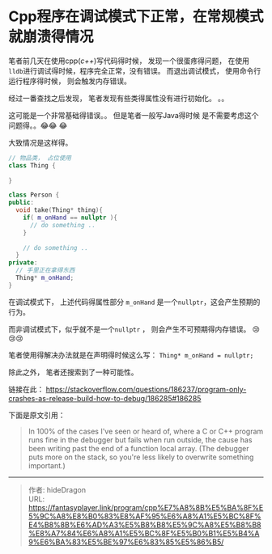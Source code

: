 # Cpp程序在调试模式下正常，在常规模式就崩溃得情况


笔者前几天在使用cpp(*c++*)写代码得时候， 发现一个很蛋疼得问题， 在使用`lldb`进行调试得时候，程序完全正常，没有错误。 而退出调试模式， 使用命令行运行程序得时候， 则会触发内存错误。

经过一番查找之后发现， 笔者发现有些类得属性没有进行初始化。 。。

这可能是一个非常基础得错误。。 但是笔者一般写Java得时候 是不需要考虑这个问题得。。:joy::joy: :joy:

大致情况是这样得。 

```cpp
// 物品类， 占位使用
class Thing {
  
}

class Person {
public:
  void take(Thing* thing){
  	if( m_onHand == nullptr ){
      // do something ..
    }
    
    // do something ..
  }
private:
  // 手里正在拿得东西
  Thing* m_onHand;
}
```

在调试模式下， 上述代码得属性部分 `m_onHand` 是一个`nullptr`，这会产生预期的行为。

而非调试模式下，似乎就不是一个`nullptr` ， 则会产生不可预期得内存错误。 :cry::cry::cry:

笔者使用得解决办法就是在声明得时候这么写： `Thing* m_onHand = nullptr;`



除此之外， 笔者还搜索到了一种可能性。

链接在此： https://stackoverflow.com/questions/186237/program-only-crashes-as-release-build-how-to-debug/186285#186285

下面是原文引用： 

> In 100% of the cases I've seen or heard of, where a C or C++ program runs fine in the debugger but fails when run outside, the cause has been writing past the end of a function local array. (The debugger puts more on the stack, so you're less likely to overwrite something important.)





---

> 作者: hideDragon  
> URL: https://fantasyplayer.link/program/cpp%E7%A8%8B%E5%BA%8F%E5%9C%A8%E8%B0%83%E8%AF%95%E6%A8%A1%E5%BC%8F%E4%B8%8B%E6%AD%A3%E5%B8%B8%E5%9C%A8%E5%B8%B8%E8%A7%84%E6%A8%A1%E5%BC%8F%E5%B0%B1%E5%B4%A9%E6%BA%83%E5%BE%97%E6%83%85%E5%86%B5/  

